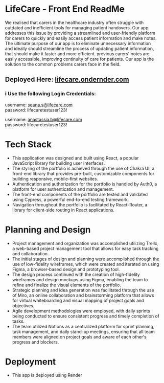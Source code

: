 # LifeCare - Front End ReadMe

We realised that carers in the healthcare industry often struggle with outdated and inefficient tools for managing patient handovers. Our app addresses this issue by providing a streamlined and user-friendly platform for carers to quickly and easily access patient information and make notes. The ultimate purpose of our app is to eliminate unnecessary information and ideally should streamline the process of updating patient information, that should make it faster and more efficient. previous carers' notes are easily accessible, improving continuity of care for patients. Our app is the solution to the common problems carers face in the field.

## Deployed Here: [lifecare.ondernder.com](https://life-care.onrender.com/)

### ℹ️ Use the following Login Credentials:

username: seana.s@lifecare.com  
password: lifecaretestuser123!

username: anastassia.b@lifecare.com  
password: lifecaretestuser123!

# Tech Stack

- This application was designed and built using React, a popular JavaScript library for building user interfaces.
- The styling of the portfolio is achieved through the use of Chakra UI, a front-end library that provides pre-built, customizable components for building responsive, mobile-first websites.
- Authentication and authorization for the portfolio is handled by Auth0, a platform for user authentication and management.
- The front-end components of the portfolio are tested and validated using Cypress, a powerful end-to-end testing framework.
- Navigation throughout the portfolio is facilitated by React-Router, a library for client-side routing in React applications.

#

# Planning and Design

- Project management and organization was accomplished utilizing Trello, a web-based project management tool that allows for easy task tracking and collaboration.
- The initial stages of design and planning were accomplished through the use of low-fidelity wireframes, which were created and iterated on using Figma, a browser-based design and prototyping tool.
- The design process continued with the creation of high-fidelity wireframes and design mockups using Figma, enabling the team to refine and finalize the visual elements of the portfolio.
- Strategic planning and idea generation was facilitated through the use of Miro, an online collaboration and brainstorming platform that allows for virtual whiteboarding and visual mapping of project goals and objectives.
- Agile development methodologies were employed, with daily sprints being conducted to ensure consistent progress and timely completion of tasks.
- The team utilized Notions as a centralized platform for sprint planning, task management, and daily stand-up meetings, ensuring that all team members were aligned on project goals and aware of each other's progress and blockers.

#

# Deployment

- This app is deployed using Render
